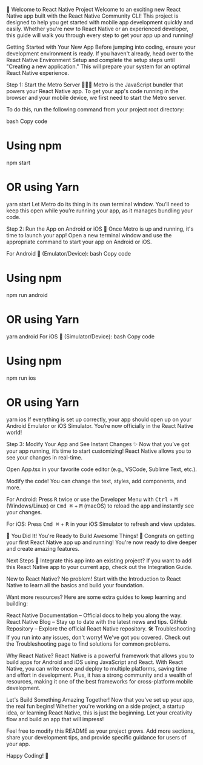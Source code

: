 
🚀 Welcome to  React Native Project
Welcome to an exciting new React Native app built with the React Native Community CLI! This project is designed to help you get started with mobile app development quickly and easily. Whether you're new to React Native or an experienced developer, this guide will walk you through every step to get your app up and running!

Getting Started with Your New App
Before jumping into coding, ensure your development environment is ready. If you haven't already, head over to the React Native Environment Setup and complete the setup steps until "Creating a new application." This will prepare your system for an optimal React Native experience.

Step 1: Start the Metro Server 🏃‍♂️💨
Metro is the JavaScript bundler that powers your React Native app. To get your app's code running in the browser and your mobile device, we first need to start the Metro server.

To do this, run the following command from your project root directory:

bash
Copy code
# Using npm
npm start

# OR using Yarn
yarn start
Let Metro do its thing in its own terminal window. You’ll need to keep this open while you’re running your app, as it manages bundling your code.

Step 2: Run the App on Android or iOS 📱
Once Metro is up and running, it's time to launch your app! Open a new terminal window and use the appropriate command to start your app on Android or iOS.

For Android 📱 (Emulator/Device):
bash
Copy code
# Using npm
npm run android

# OR using Yarn
yarn android
For iOS 📱 (Simulator/Device):
bash
Copy code
# Using npm
npm run ios

# OR using Yarn
yarn ios
If everything is set up correctly, your app should open up on your Android Emulator or iOS Simulator. You’re now officially in the React Native world!

Step 3: Modify Your App and See Instant Changes ✨
Now that you’ve got your app running, it’s time to start customizing! React Native allows you to see your changes in real-time.

Open App.tsx in your favorite code editor (e.g., VSCode, Sublime Text, etc.).

Modify the code! You can change the text, styles, add components, and more.

For Android: Press <kbd>R</kbd> twice or use the Developer Menu with <kbd>Ctrl</kbd> + <kbd>M</kbd> (Windows/Linux) or <kbd>Cmd ⌘</kbd> + <kbd>M</kbd> (macOS) to reload the app and instantly see your changes.

For iOS: Press <kbd>Cmd ⌘</kbd> + <kbd>R</kbd> in your iOS Simulator to refresh and view updates.

🎉 You Did It! You're Ready to Build Awesome Things! 🎉
Congrats on getting your first React Native app up and running! You're now ready to dive deeper and create amazing features.

Next Steps 🚀
Integrate this app into an existing project? If you want to add this React Native app to your current app, check out the Integration Guide.

New to React Native? No problem! Start with the Introduction to React Native to learn all the basics and build your foundation.

Want more resources? Here are some extra guides to keep learning and building:

React Native Documentation – Official docs to help you along the way.
React Native Blog – Stay up to date with the latest news and tips.
GitHub Repository – Explore the official React Native repository.
🛠️ Troubleshooting
If you run into any issues, don't worry! We've got you covered. Check out the Troubleshooting page to find solutions for common problems.

Why React Native?
React Native is a powerful framework that allows you to build apps for Android and iOS using JavaScript and React. With React Native, you can write once and deploy to multiple platforms, saving time and effort in development. Plus, it has a strong community and a wealth of resources, making it one of the best frameworks for cross-platform mobile development.

Let's Build Something Amazing Together!
Now that you've set up your app, the real fun begins! Whether you're working on a side project, a startup idea, or learning React Native, this is just the beginning. Let your creativity flow and build an app that will impress!

Feel free to modify this README as your project grows. Add more sections, share your development tips, and provide specific guidance for users of your app.

Happy Coding! 🎉

